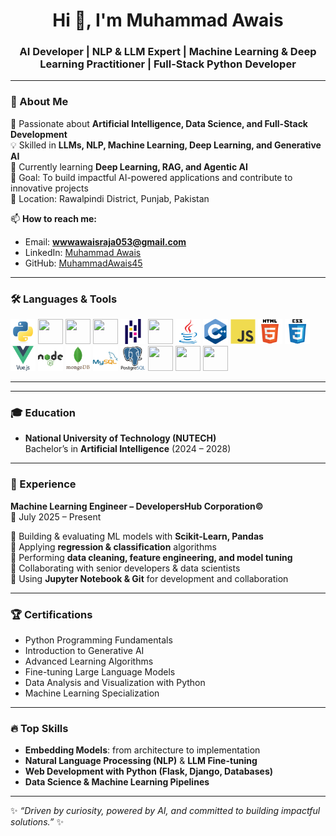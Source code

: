 <h1 align="center">Hi 👋, I'm Muhammad Awais</h1>
<h3 align="center">AI Developer | NLP & LLM Expert | Machine Learning & Deep Learning Practitioner | Full-Stack Python Developer</h3>

---

### 🌟 About Me  
🚀 Passionate about **Artificial Intelligence, Data Science, and Full-Stack Development**  
💡 Skilled in **LLMs, NLP, Machine Learning, Deep Learning, and Generative AI**  
🌱 Currently learning **Deep Learning, RAG, and Agentic AI**  
🎯 Goal: To build impactful AI-powered applications and contribute to innovative projects  
📍 Location: Rawalpindi District, Punjab, Pakistan  

📫 **How to reach me:**  
- Email: **wwwawaisraja053@gmail.com**  
- LinkedIn: [Muhammad Awais](https://www.linkedin.com/in/muhammad-awais-a6b322371/)  
- GitHub: [MuhammadAwais45](https://github.com/MuhammadAwais45)  

---

### 🛠️ Languages & Tools  
<p align="left">
<a href="https://www.python.org" target="_blank"><img src="https://raw.githubusercontent.com/devicons/devicon/master/icons/python/python-original.svg" width="40" height="40"/></a>
<a href="https://pytorch.org/" target="_blank"><img src="https://www.vectorlogo.zone/logos/pytorch/pytorch-icon.svg" width="40" height="40"/></a>
<a href="https://www.tensorflow.org/" target="_blank"><img src="https://www.vectorlogo.zone/logos/tensorflow/tensorflow-icon.svg" width="40" height="40"/></a>
<a href="https://scikit-learn.org/" target="_blank"><img src="https://upload.wikimedia.org/wikipedia/commons/0/05/Scikit_learn_logo_small.svg" width="40" height="40"/></a>
<a href="https://pandas.pydata.org/" target="_blank"><img src="https://raw.githubusercontent.com/devicons/devicon/master/icons/pandas/pandas-original.svg" width="40" height="40"/></a>
<a href="https://seaborn.pydata.org/" target="_blank"><img src="https://seaborn.pydata.org/_images/logo-mark-lightbg.svg" width="40" height="40"/></a>
<a href="https://www.java.com" target="_blank"><img src="https://raw.githubusercontent.com/devicons/devicon/master/icons/java/java-original.svg" width="40" height="40"/></a>
<a href="https://www.cplusplus.com/" target="_blank"><img src="https://raw.githubusercontent.com/devicons/devicon/master/icons/cplusplus/cplusplus-original.svg" width="40" height="40"/></a>
<a href="https://developer.mozilla.org/en-US/docs/Web/JavaScript" target="_blank"><img src="https://raw.githubusercontent.com/devicons/devicon/master/icons/javascript/javascript-original.svg" width="40" height="40"/></a>
<a href="https://www.w3.org/html/" target="_blank"><img src="https://raw.githubusercontent.com/devicons/devicon/master/icons/html5/html5-original-wordmark.svg" width="40" height="40"/></a>
<a href="https://www.w3schools.com/css/" target="_blank"><img src="https://raw.githubusercontent.com/devicons/devicon/master/icons/css3/css3-original-wordmark.svg" width="40" height="40"/></a>
<a href="https://vuejs.org/" target="_blank"><img src="https://raw.githubusercontent.com/devicons/devicon/master/icons/vuejs/vuejs-original-wordmark.svg" width="40" height="40"/></a>
<a href="https://nodejs.org/" target="_blank"><img src="https://raw.githubusercontent.com/devicons/devicon/master/icons/nodejs/nodejs-original-wordmark.svg" width="40" height="40"/></a>
<a href="https://www.mongodb.com/" target="_blank"><img src="https://raw.githubusercontent.com/devicons/devicon/master/icons/mongodb/mongodb-original-wordmark.svg" width="40" height="40"/></a>
<a href="https://www.mysql.com/" target="_blank"><img src="https://raw.githubusercontent.com/devicons/devicon/master/icons/mysql/mysql-original-wordmark.svg" width="40" height="40"/></a>
<a href="https://www.postgresql.org/" target="_blank"><img src="https://raw.githubusercontent.com/devicons/devicon/master/icons/postgresql/postgresql-original-wordmark.svg" width="40" height="40"/></a>
<a href="https://git-scm.com/" target="_blank"><img src="https://www.vectorlogo.zone/logos/git-scm/git-scm-icon.svg" width="40" height="40"/></a>
<a href="https://firebase.google.com/" target="_blank"><img src="https://www.vectorlogo.zone/logos/firebase/firebase-icon.svg" width="40" height="40"/></a>
<a href="https://opencv.org/" target="_blank"><img src="https://www.vectorlogo.zone/logos/opencv/opencv-icon.svg" width="40" height="40"/></a>
</p>

---



---

### 🎓 Education  
- **National University of Technology (NUTECH)**  
  Bachelor’s in **Artificial Intelligence** (2024 – 2028)  

---

### 💼 Experience  
**Machine Learning Engineer – DevelopersHub Corporation©**  
📅 July 2025 – Present  

🔹 Building & evaluating ML models with **Scikit-Learn, Pandas**  
🔹 Applying **regression & classification** algorithms  
🔹 Performing **data cleaning, feature engineering, and model tuning**  
🔹 Collaborating with senior developers & data scientists  
🔹 Using **Jupyter Notebook & Git** for development and collaboration  

---

### 🏆 Certifications  
- Python Programming Fundamentals  
- Introduction to Generative AI  
- Advanced Learning Algorithms  
- Fine-tuning Large Language Models  
- Data Analysis and Visualization with Python
- Machine Learning Specialization 

---

### 🔥 Top Skills  
- **Embedding Models**: from architecture to implementation  
- **Natural Language Processing (NLP)** & **LLM Fine-tuning**  
- **Web Development with Python (Flask, Django, Databases)**  
- **Data Science & Machine Learning Pipelines**  

---

✨ _“Driven by curiosity, powered by AI, and committed to building impactful solutions.”_ ✨
